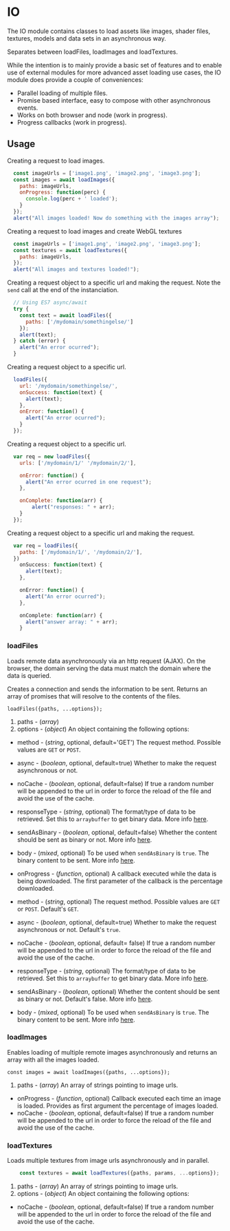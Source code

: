 # IO

The IO module contains classes to load assets like images, shader files,
textures, models and data sets in an asynchronous way.

Separates between loadFiles, loadImages and loadTextures.

While the intention is to mainly provide a basic set of features and
to enable use of external modules for more advanced asset loading use cases,
the IO module does provide a couple of conveniences:

* Parallel loading of multiple files.
* Promise based interface, easy to compose with other asynchronous events.
* Works on both browser and node (work in progress).
* Progress callbacks (work in progress).


## Usage

Creating a request to load images.
```js
  const imageUrls = ['image1.png', 'image2.png', 'image3.png'];
  const images = await loadImages({
    paths: imageUrls,
    onProgress: function(perc) {
      console.log(perc + ' loaded');
    }
  });
  alert("All images loaded! Now do something with the images array");
```

Creating a request to load images and create WebGL textures
```js
  const imageUrls = ['image1.png', 'image2.png', 'image3.png'];
  const textures = await loadTextures({
    paths: imageUrls,
  });
  alert("All images and textures loaded!");
```

Creating a request object to a specific url and making the request.
Note the `send` call at the end of the instanciation.

```js
  // Using ES7 async/await
  try {
    const text = await loadFiles({
      paths: ['/mydomain/somethingelse/']
    });
    alert(text);
  } catch (error) {
    alert("An error ocurred");
  }
```


Creating a request object to a specific url.
```js
  loadFiles({
    url: '/mydomain/somethingelse/',
    onSuccess: function(text) {
      alert(text);
    },
    onError: function() {
      alert("An error ocurred");
    }
  });
```

Creating a request object to a specific url.
```js
  var req = new loadFiles({
    urls: ['/mydomain/1/' '/mydomain/2/'],

    onError: function() {
      alert("An error ocurred in one request");
    },

    onComplete: function(arr) {
        alert("responses: " + arr);
    }
  });
```

Creating a request object to a specific url and making the request.
```js
  var req = loadFiles({
    paths: ['/mydomain/1/', '/mydomain/2/'],
  })
    onSuccess: function(text) {
      alert(text);
    },

    onError: function() {
      alert("An error ocurred");
    },

    onComplete: function(arr) {
      alert("answer array: " + arr);
    }
```


### loadFiles

Loads remote data asynchronously via an http request (AJAX).
On the browser, the domain serving the data must match the
domain where the data is queried.

Creates a connection and sends the information to be sent. Returns
an array of promises that will resolve to the contents of the files.

`loadFiles({paths, ...options});`

1. paths - (*array*)
1. options - (*object*) An object containing the following options:

* method - (*string*, optional, default='GET')
  The request method. Possible values are `GET` or `POST`.
* async - (*boolean*, optional, default=true)
  Whether to make the request asynchronous or not.
* noCache - (*boolean*, optional, default=false)
  If true a random number will be appended to the url in order to
  force the reload of the file and avoid the use of the cache.
* responseType - (*string*, optional)
  The format/type of data to be retrieved.
  Set this to `arraybuffer` to get binary data. More info
  [here](https://developer.mozilla.org/En/Using_XMLHttpRequest#Handling_binary_data).
* sendAsBinary - (*boolean*, optional, default=false)
  Whether the content should be sent as binary or not. More info
  [here](https://developer.mozilla.org/en/xmlhttprequest#sendAsBinary()).
* body - (*mixed*, optional) To be used when `sendAsBinary` is `true`.
  The binary content to be sent. More info
  [here](https://developer.mozilla.org/en/xmlhttprequest#sendAsBinary()).
* onProgress - (*function*, optional)
  A callback executed while the data is being downloaded.
  The first parameter of the callback is the percentage downloaded.

* method - (*string*, optional) The request method.
  Possible values are `GET` or `POST`. Default's `GET`.
* async - (*boolean*, optional, default=true)
  Whether to make the request asynchronous or not. Default's `true`.
* noCache - (*boolean*, optional, default= false)
   If true a random number will be appended
   to the url in order to force the reload of the file and avoid
   the use of the cache.
* responseType - (*string*, optional) The format/type of data to be retrieved.
  Set this to `arraybuffer` to get binary data. More info
  [here](https://developer.mozilla.org/En/Using_XMLHttpRequest#Handling_binary_data).
* sendAsBinary - (*boolean*, optional) Whether the content should be sent
  as binary or not. Default's false. More info
  [here](https://developer.mozilla.org/en/xmlhttprequest#sendAsBinary()).
* body - (*mixed*, optional) To be used when `sendAsBinary` is `true`.
  The binary content to be sent. More info
  [here](https://developer.mozilla.org/en/xmlhttprequest#sendAsBinary()).


### loadImages

Enables loading of multiple remote images asynchronously and returns an array with all the images loaded.

`const images = await loadImages({paths, ...options});`

1. paths - (*array*) An array of strings pointing to image urls.

* onProgress - (*function*, optional) Callback executed each time an image is loaded. Provides as first argument the percentage of images loaded.
* noCache - (*boolean*, optional, default=false)
  If true a random number will be appended to the url in order to force
  the reload of the file and avoid the use of the cache.


### loadTextures

Loads multiple textures from image urls asynchronously and in parallel.

```js
	const textures = await loadTextures({paths, params, ...options});
```

1. paths - (*array*) An array of strings pointing to image urls.
2. options - (*object*) An object containing the following options:

* noCache - (*boolean*, optional, default=false)
  If true a random number will be appended to the url in order to
  force the reload of the file and avoid the use of the cache.

